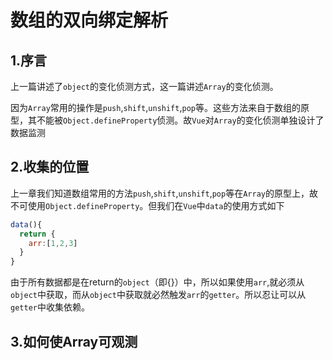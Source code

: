 # 数组的双向绑定解析

## 1.序言

上一篇讲述了`object`的变化侦测方式，这一篇讲述`Array`的变化侦测。

因为`Array`常用的操作是`push`,`shift`,`unshift`,`pop`等。这些方法来自于数组的原型，其不能被`Object.defineProperty`侦测。故`Vue`对`Array`的变化侦测单独设计了数据监测

## 2.收集的位置

上一章我们知道数组常用的方法`push`,`shift`,`unshift`,`pop`等在`Array`的原型上，故不可使用`Object.defineProperty`。但我们在`Vue`中`data`的使用方式如下

```js
data(){
  return {
    arr:[1,2,3]
  }
}

```
由于所有数据都是在return的`object`（即{}）中，所以如果使用`arr`,就必须从`object`中获取，而从`object`中获取就必然触发`arr`的`getter`。所以忍让可以从`getter`中收集依赖。

## 3.如何使Array可观测